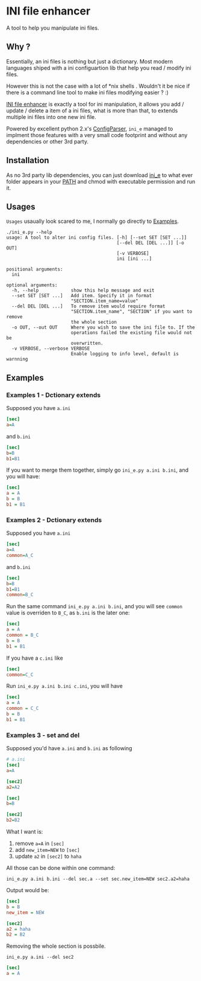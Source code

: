 # INI file enhancer

A tool to help you manipulate ini files.

## Why ?

Essentially, an ini files is nothing but just a dictionary. Most modern languages shiped with a ini configuartion lib that help you read / modify ini files.

However this is not the case with a lot of *nix shells . Wouldn't it be nice if there is a command line tool to make ini files modifying easier ?  :)

[INI file enhancer](https://github.com/tly1980/ini_e) is exactly a tool for ini manipulation, it allows you add / update / delete a item of a ini files, what is more than that, to extends multiple ini files into one new ini file.

Powered by excellent python 2.x's [ConfigParser](https://docs.python.org/2/library/configparser.html#module-ConfigParser), `ini_e` managed to implment those features with a very small code footprint and without any dependencies or other 3rd party. 

## Installation

As no 3rd party lib dependencies, you can just download [ini_e](https://raw.githubusercontent.com/tly1980/ini_e/master/src/ini_e.py) to what ever folder appears in your [PATH](https://en.wikipedia.org/wiki/PATH_(variable)) and chmod with executable permission and run it.

## Usages

`Usages` usaually look scared to me, I normally go directly to [Examples](#examples).

```
./ini_e.py --help
usage: A tool to alter ini config files. [-h] [--set SET [SET ...]]
                                         [--del DEL [DEL ...]] [-o OUT]
                                         [-v VERBOSE]
                                         ini [ini ...]

positional arguments:
  ini

optional arguments:
  -h, --help            show this help message and exit
  --set SET [SET ...]   Add item. Specify it in format
                        "SECTION.item_name=value"
  --del DEL [DEL ...]   To remove item would require format
                        "SECTION.item_name", "SECTION" if you want to remove
                        the whole section
  -o OUT, --out OUT     Where you wish to save the ini file to. If the
                        operations failed the existing file would not be
                        overwritten.
  -v VERBOSE, --verbose VERBOSE
                        Enable logging to info level, default is warnning
```

## Examples

### Examples 1 - Dctionary extends

Supposed you have `a.ini` 
```ini
[sec]
a=A
```
and `b.ini`
```ini
[sec]
b=B
b1=B1
```

If you want to merge them together, simply go `ini_e.py a.ini b.ini`, and you will have:
```ini
[sec]
a = A
b = B
b1 = B1
```

### Examples 2 - Dctionary extends

Supposed you have `a.ini` 
```ini
[sec]
a=A
common=A_C
```
and `b.ini`
```ini
[sec]
b=B
b1=B1
common=B_C
```

Run the same command `ini_e.py a.ini b.ini`, and you will see `common` value is overriden to `B_C`, as `b.ini` is the later one:
```ini
[sec]
a = A
common = B_C
b = B
b1 = B1
```

If you have a `c.ini` like
```ini
[sec]
common=C_C
```

Run `ini_e.py a.ini b.ini c.ini`, you will have
```ini
[sec]
a = A
common = C_C
b = B
b1 = B1
```

### Examples 3 - set and del

Supposed you'd have `a.ini` and `b.ini` as following
```ini
# a.ini
[sec]
a=A

[sec2]
a2=A2
```

```ini
[sec]
b=B

[sec2]
b2=B2
```

What I want is:

1. remove `a=A` in `[sec]`
2. add `new_item=NEW` to `[sec]`
3. update `a2` in `[sec2]` to `haha`

All those can be done within one command:

```ini_e.py a.ini b.ini --del sec.a --set sec.new_item=NEW sec2.a2=haha```

Output would be:
```ini
[sec]
b = B
new_item = NEW

[sec2]
a2 = haha
b2 = B2
```

Removing the whole section is possbile.

```ini_e.py a.ini --del sec2```

```ini
[sec]
a = A
```
